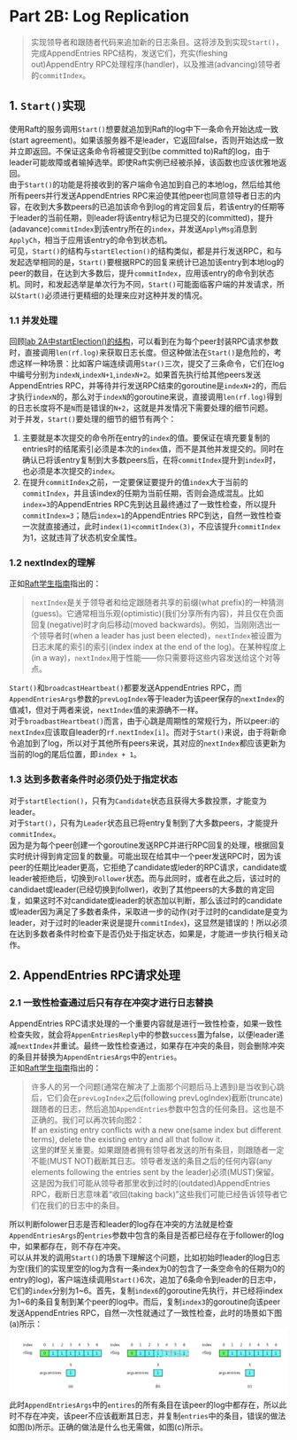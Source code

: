 # Part 2B: Log Replication  
> 实现领导者和跟随者代码来追加新的日志条目。这将涉及到实现`Start()`，完成AppendEntries RPC结构，发送它们，充实(fleshing out)AppendEntry RPC处理程序(handler)，以及推进(advancing)领导者的`commitIndex`。    

## 1. `Start()`实现     
使用Raft的服务调用`Start()`想要就追加到Raft的log中下一条命令开始达成一致(start agreement)。如果该服务器不是leader，它返回false，否则开始达成一致并立即返回。不保证这条命令将被提交到(be committed to)Raft的log，由于leader可能故障或者输掉选举。即使Raft实例已经被杀掉，该函数也应该优雅地返回。    
由于`Start()`的功能是将接收到的客户端命令追加到自己的本地log，然后给其他所有peers并行发送AppendEntries RPC来迫使其他peer也同意领导者日志的内容，在收到大多数peers的已追加该命令到log的肯定回复后，若该entry的任期等于leader的当前任期，则leader将该entry标记为已提交的(committed)，提升(adavance)`commitIndex`到该entry所在的`index`，并发送`ApplyMsg`消息到`ApplyCh`，相当于应用该entry的命令到状态机。    
可见，`Start()`的结构与`startElection()`的结构类似，都是并行发送RPC，和与发起选举相同的是，`Start()`要根据RPC的回复来统计已追加该entry到本地log的peer的数目，在达到大多数后，提升`commitIndex`，应用该entry的命令到状态机。同时，和发起选举是单次行为不同，`Start()`可能面临客户端的并发请求，所以`Start()`必须进行更精细的处理来应对这种并发的情况。  
### 1.1 并发处理    
回顾[lab 2A中startElection()的结构](../Part%202A/readme.md#2-并行发送RPC结构)，可以看到在为每个peer封装RPC请求参数时，直接调用`len(rf.log)`来获取日志长度。但这种做法在`Start()`是危险的，考虑这样一种场景：比如客户端连续调用`Star()`三次，提交了三条命令，它们在log中编号分别为`indexN`,`indexN+1`,`indexN+2`。如果首先执行给其他peers发送AppendEntries RPC，并等待并行发送RPC结束的goroutine是`indexN+2`的，而后才执行`indexN`的，那么对于`indexN`的goroutine来说，直接调用`len(rf.log)`得到的日志长度将不是`N`而是错误的`N+2`，这就是并发情况下需要处理的细节问题。    
对于并发，`Start()`要处理的细节的细节有两个：   
1. 主要就是本次提交的命令所在entry的`index`的值。要保证在填充要复制的entries时的结尾索引必须是本次的`index`值，而不是其他并发提交的。同时在确认已将该entry复制到大多数peers后，在将`commitIndex`提升到`index`时，也必须是本次提交的`index`。    
2. 在提升`commitIndex`之前，一定要保证要提升的值`index`大于当前的`commitIndex`，并且该index的任期为当前任期，否则会造成混乱。比如`index=3`的AppendEntries RPC先到达且最终通过了一致性检查，所以提升`commitIndex=3`；随后`index=1`的AppendEntries RPC到达，自然一致性检查一次就直接通过，此时`index(1)<commitIndex(3)`，不应该提升`commitIndex`为1，这就违背了状态机安全属性。   
### 1.2  nextIndex的理解    
正如[Raft学生指南](https://thesquareplanet.com/blog/students-guide-to-raft/)指出的：    
> `nextIndex`是关于领导者和给定跟随者共享的前缀(what prefix)的一种猜测(guess)。它通常相当乐观(optimistic)(我们分享所有内容)，并且仅在负面回复(negative)时才向后移动(moved backwards)。例如，当刚刚选出一个领导者时(when a leader has just been elected)，`nextIndex`被设置为日志末尾的索引的索引(index index at the end of the log)。在某种程度上(in a way)，`nextIndex`用于性能——你只需要将这些内容发送给这个对等点。  
    
`Start()`和`broadcastHeartbeat()`都要发送AppendEntries RPC，而`AppendEntriesArgs`参数的`prevLogIndex`等于leader为该peer保存的`nextIndex`的值减1，但对于两者来说，`nextIndex`值的来源确不一样。  
对于`broadbastHeartbeat()`而言，由于心跳是周期性的常规行为，所以peer:i的`nextIndex`应该取自leader的`rf.nextIndex[i]`。而对于`Start()`来说，由于将新命令追加到了log，所以对于其他所有peers来说，其对应的`nextIndex`都应该更新为当前的log的尾后位置，即`index + 1`。      
### 1.3 达到多数者条件时必须仍处于指定状态  
对于`startElection()`，只有为`Candidate`状态且获得大多数投票，才能变为leader。      
对于`Start()`，只有为`Leader`状态且已将entry复制到了大多数peers，才能提升`commitIndex`。    
因为是为每个peer创建一个goroutine发送RPC并进行RPC回复的处理，根据回复实时统计得到肯定回复的数量。可能出现在给其中一个peer发送RPC时，因为该peer的任期比leader更高，它拒绝了candidate或leder的RPC请求，candidate或leader被拒绝后，切换到`Follower`状态。而与此同时，或者在此之后，该过时的candidaet或leader(已经切换到follwer)，收到了其他peers的大多数的肯定回复，如果这时不对candidate或leader的状态加以判断，那么该过时的candidate或leader因为满足了多数者条件，采取进一步的动作(对于过时的candidate是变为leader，对于过时的leader来说是提升`commitIndex`)，这显然是错误的！所以必须在达到多数者条件时检查下是否仍处于指定状态，如果是，才能进一步执行相关动作。   
## 2. AppendEntries RPC请求处理     
### 2.1 一致性检查通过后只有存在冲突才进行日志替换 
AppendEntries RPC请求处理的一个重要内容就是进行一致性检查，如果一致性检查失败，就会将`AppenEntriesReply`中的参数`success`置为false，以便leader递减`nextIndex`并重试。最终一致性检查通过，如果存在冲突的条目，则会删除冲突的条目并替换为`AppendEntriesArgs`中的`entries`。   
正如[Raft学生指南](https://thesquareplanet.com/blog/students-guide-to-raft/)指出的：    
> 许多人的另一个问题(通常在解决了上面那个问题后马上遇到)是当收到心跳后，它们会在`prevLogIndex`之后(following prevLogIndex)截断(truncate)跟随者的日志，然后追加`AppendEntries`参数中包含的任何条目。这也是不正确的。我们可以再次转向图2：    
**I**f an existing entry conflicts with a new one(same index but different terms), delete the existing entry and all that follow it.    
这里的**If**至关重要。如果跟随者拥有领导者发送的所有条目，则跟随者一定不能(MUST NOT)截断其日志。领导者发送的条目之后的任何内容(any elements following the entries sent by the leader)必须(MUST)保留。   
这是因为我们可能从领导者那里收到过时的(outdated)AppendEntries RPC，截断日志意味着“收回(taking back)”这些我们可能已经告诉领导者它们在我们的日志中的条目。    

所以判断folower日志是否和leader的log存在冲突的方法就是检查`AppendEntriesArgs`的`entries`参数中包含的条目是否都已经存在于follower的log中，如果都存在，则不存在冲突。     
可以从并发的调用`Start()`的场景下理解这个问题，比如初始时leader的log日志为空(我们的实现里空的log为含有一条index为0的包含了一条空命令的任期为0的entry的log)，客户端连续调用`Start()`6次，追加了6条命令到leader的日志中，它们的`index`分别为1~6。首先，复制`index6`的goroutine先执行，并已经将index为1~6的条目复制到某个peer的log中。而后，复制`index3`的goroutine向该peer发送AppendEntries RPC，自然一次性就通过了一致性检查，此时的场景如下图(a)所示：      
![冲突检查](figures/冲突检查.png)   
此时`AppendEntriesArgs`中的`entires`的所有条目在该peer的log中都存在，所以此时不存在冲突，该peer不应该截断其日志，并复制`entries`中的条目，错误的做法如图(b)所示。正确的做法是什么也无需做，如图(c)所示。    
